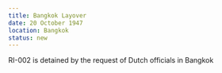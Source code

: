 ```yaml
---
title: Bangkok Layover
date: 20 October 1947
location: Bangkok
status: new
---
```


RI-002 is detained by the request of Dutch officials in Bangkok 

